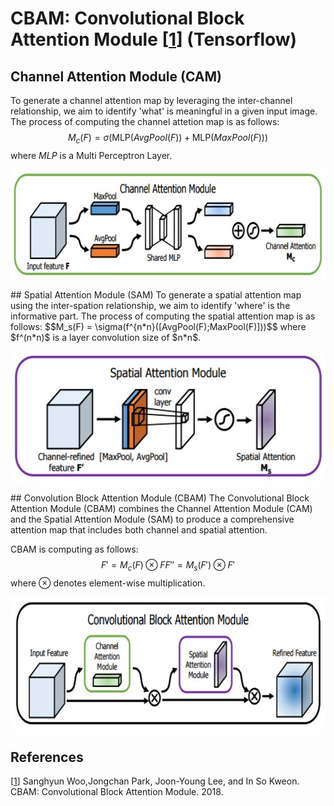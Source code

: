 # CBAM: Convolutional Block Attention Module [[1](https://arxiv.org/abs/1807.06521)] (Tensorflow) 




## Channel Attention Module (CAM)
To generate a channel attention map by leveraging the inter-channel relationship, we aim to identify 'what' is meaningful in a given input image. 
The process of computing the channel attetion map is as follows:
$$M_c(F) = \sigma(\text{MLP}(AvgPool(F)) + \text{MLP}(MaxPool(F)))$$
where $MLP$ is a Multi Perceptron Layer.
<p align="center">
  <img width="696" height="175" src="img/diagrams/cam_diagram.jpg">
</p>
## Spatial Attention Module (SAM)
To generate a spatial attention map using the inter-spation relationship, we aim to identify 'where' is the informative part.
The process of computing the spatial attention map is as follows:
$$M_s(F) = \sigma(f^{n*n}([AvgPool(F);MaxPool(F)]))$$
where $f^(n*n)$ is a layer convolution size of $n*n$.
<p align="center">
  <img width="579" height="209" src="img/diagrams/sam_diagram.jpg">
</p>
## Convolution Block Attention Module (CBAM)
The Convolutional Block Attention Module (CBAM) combines the Channel Attention Module (CAM) and the Spatial Attention Module (SAM) to produce a comprehensive attention map that includes both channel and spatial attention.

CBAM is computing as follows:
$$ F' = M_c(F) \otimes F 
    F'' = M_s(F') \otimes F' $$
where $\otimes$ denotes element-wise multiplication.
<p align="center">
  <img width="683" height="212" src="img/diagrams/cbam_diagram.jpg">
</p>


## References
[[1](https://arxiv.org/abs/1807.06521)] Sanghyun Woo,Jongchan Park, Joon-Young Lee, and In So Kweon. CBAM: Convolutional Block Attention Module. 2018.
